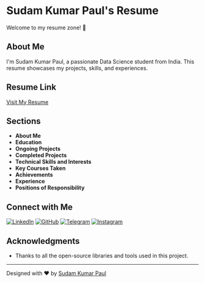 # Sudam Kumar Paul's Resume

Welcome to my resume zone! 🚀

## About Me

I'm Sudam Kumar Paul, a passionate Data Science student from India. This resume showcases my projects, skills, and experiences.

## Resume Link

[Visit My Resume](https://github.com/Sudam23/Resume/blob/main/Resume.pdf)


## Sections

- **About Me**
- **Education**
- **Ongoing Projects**
- **Completed Projects**
- **Technical Skills and Interests**
- **Key Courses Taken**
- **Achievements**
- **Experience**
- **Positions of Responsibility**

## Connect with Me

[![LinkedIn](https://img.shields.io/badge/-LinkedIn-0A66C2?style=flat&logo=linkedin&logoColor=white)](https://www.linkedin.com/in/sudam-39o3982o)
[![GitHub](https://img.shields.io/badge/-GitHub-181717?style=flat&logo=github&logoColor=white)](https://github.com/Sudam23)
[![Telegram](https://img.shields.io/badge/-Telegram-2CA5E0?style=flat&logo=telegram&logoColor=white)](https://t.me/Sudam2002)
[![Instagram](https://img.shields.io/badge/-Instagram-E4405F?style=flat&logo=instagram&logoColor=white)](https://www.instagram.com/_sudamofficial_/)

## Acknowledgments

- Thanks to all the open-source libraries and tools used in this project.

---

Designed with ❤️ by [Sudam Kumar Paul](https://www.linkedin.com/in/sudam-39o3982o)
